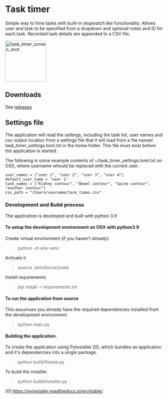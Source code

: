 # Task timer

Simple way to time tasks with built-in stopwatch like functionality.
Allows user and task to be specified from a dropdown and optional notes and ID for each task.
Recorded task details are appended to a CSV file.

<img width="131" alt="task_timer_screen_shot" src="https://user-images.githubusercontent.com/376295/151143120-c2e19f54-fcae-49a5-aafd-78dc85a370ea.png">


## Downloads
See [releases](https://github.com/Abe404/task_timer/releases)


## Settings file

The application will read the settings, including the task list, user names and csv output
location from a settings file that it will load from a file named task_timer_settings.toml.txt in the home folder.
This file must exist before the application is started.

The following is some example contents of ~/task_timer_settings.toml.txt on OSX, where 
username whould be replaced with the current user.
```
user_names = ["user 1", "user 2", "user 3", "user 4"]
default_user_name = "user 1"
task_names = ["Kidney contour", "Bowel contour", "Spine contour", "another contour"]
csv_path = "/Users/username/task_times.csv"
```


### Development and Build process
The application is developed and built with python 3.9

#### To setup the development environment on OSX with python3.9

Create virtual environment (if you haven't already)
> python -m env venv

Activate it 
> source ./env/bin/activate

Install requirements
> pip install -r requirements.txt


#### To run the application from source

This assumues you already have the required dependencies installed from the development environment
> python main.py


#### Building the application.

To create the application using PyInstaller [0], which bundles an application and it's dependencies into a single package.
> python build/freeze.py

To build the installer.
> python build/installer.py


[0] https://pyinstaller.readthedocs.io/en/stable/
